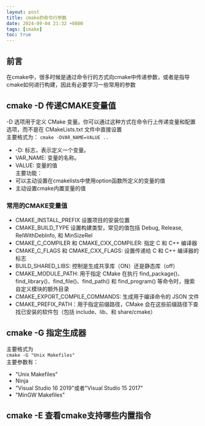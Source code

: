 ```yaml
---
layout: post
title: cmake的命令行参数
date: 2024-09-04 21:32 +0800
tags: [cmake]
toc: true
---
```


## 前言  
在cmake中，很多时候是通过命令行的方式向cmake中传递参数，或者是指导cmake如何进行构建，因此有必要学习一些常用的参数  

## cmake -D 传递CMAKE变量值  
-D 选项用于定义 CMake 变量。你可以通过这种方式在命令行上传递变量和配置选项，而不是在 CMakeLists.txt 文件中直接设置  
主要格式为：
`cmake -DVAR_NAME=VALUE ..`  
+ -D: 标志，表示定义一个变量。
+ VAR_NAME: 变量的名称。
+ VALUE: 变量的值  
主要功能： 
+ 可以主动设置在cmakelists中使用option函数所定义的变量的值  
+ 主动设置cmake内置变量的值  

### 常用的CMAKE变量值  
+ CMAKE_INSTALL_PREFIX 设置项目的安装位置  
+ CMAKE_BUILD_TYPE 设置构建类型，常见的值包括 Debug, Release, RelWithDebInfo, 和 MinSizeRel  
+ CMAKE_C_COMPILER 和 CMAKE_CXX_COMPILER: 指定 C 和 C++ 编译器  
+ CMAKE_C_FLAGS 和 CMAKE_CXX_FLAGS: 设置传递给 C 和 C++ 编译器的标志  
+ BUILD_SHARED_LIBS: 控制是生成共享库（ON）还是静态库（off） 
+ CMAKE_MODULE_PATH: 用于指定 CMake 在执行 find_package()、find_library()、find_file()、find_path() 和 find_program() 等命令时，搜索自定义模块的额外目录  
+ CMAKE_EXPORT_COMPILE_COMMANDS: 生成用于编译命令的 JSON 文件  
+ CMAKE_PREFIX_PATH：用于指定前缀路径，CMake 会在这些前缀路径下查找已安装的软件包（包括 include、lib、和 share/cmake）  

## cmake -G 指定生成器  
主要格式为  
`cmake -G "Unix Makefiles"`  
主要参数有：  
+ "Unix Makefiles"  
+ Ninja  
+ "Visual Studio 16 2019"或者"Visual Studio 15 2017"  
+ "MinGW Makefiles"  

## cmake -E 查看cmake支持哪些内置指令    
